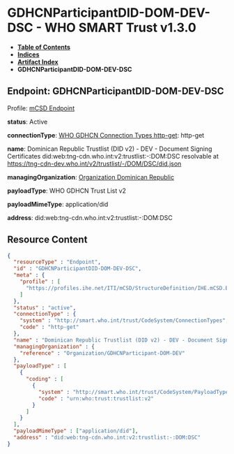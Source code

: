 # GDHCNParticipantDID-DOM-DEV-DSC - WHO SMART Trust v1.3.0

* [**Table of Contents**](toc.md)
* [**Indices**](indices.md)
* [**Artifact Index**](artifacts.md)
* **GDHCNParticipantDID-DOM-DEV-DSC**

## Endpoint: GDHCNParticipantDID-DOM-DEV-DSC

Profile: [mCSD Endpoint](https://profiles.ihe.net/ITI/mCSD/4.0.0/StructureDefinition-IHE.mCSD.Endpoint.html)

**status**: Active

**connectionType**: [WHO GDHCN Connection Types http-get](CodeSystem-ConnectionTypes.md#ConnectionTypes-http-get): http-get

**name**: Dominican Republic Trustlist (DID v2) - DEV - Document Signing Certificates did:web:tng-cdn.who.int:v2:trustlist:-:DOM:DSC resolvable at https://tng-cdn-dev.who.int/v2/trustlist/-/DOM/DSC/did.json

**managingOrganization**: [Organization Dominican Republic](Organization-GDHCNParticipant-DOM-DEV.md)

**payloadType**: WHO GDHCN Trust List v2

**payloadMimeType**: application/did

**address**: did:web:tng-cdn.who.int:v2:trustlist:-:DOM:DSC



## Resource Content

```json
{
  "resourceType" : "Endpoint",
  "id" : "GDHCNParticipantDID-DOM-DEV-DSC",
  "meta" : {
    "profile" : [
      "https://profiles.ihe.net/ITI/mCSD/StructureDefinition/IHE.mCSD.Endpoint"
    ]
  },
  "status" : "active",
  "connectionType" : {
    "system" : "http://smart.who.int/trust/CodeSystem/ConnectionTypes",
    "code" : "http-get"
  },
  "name" : "Dominican Republic Trustlist (DID v2) - DEV - Document Signing Certificates\ndid:web:tng-cdn.who.int:v2:trustlist:-:DOM:DSC\nresolvable at https://tng-cdn-dev.who.int/v2/trustlist/-/DOM/DSC/did.json",
  "managingOrganization" : {
    "reference" : "Organization/GDHCNParticipant-DOM-DEV"
  },
  "payloadType" : [
    {
      "coding" : [
        {
          "system" : "http://smart.who.int/trust/CodeSystem/PayloadTypes",
          "code" : "urn:who:trust:trustlist:v2"
        }
      ]
    }
  ],
  "payloadMimeType" : ["application/did"],
  "address" : "did:web:tng-cdn.who.int:v2:trustlist:-:DOM:DSC"
}

```
